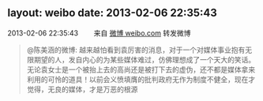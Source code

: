 layout: weibo
date: 2013-02-06 22:35:43
---
<meta name="referrer" content="no-referrer" />

2013-02-06 22:35:43  &nbsp;&nbsp;&nbsp;&nbsp;&nbsp;&nbsp; 来自 <a href="http://weibo.com/" rel="nofollow">微博 weibo.com</a>
转发微博
>  @陈美涵的微博: 越来越怕看到袁厉害的消息，对于一个对媒体事业抱有无限期望的人，发自内心的为某些媒体难过，仿佛理想成了一个天大的笑话。无论袁女士是一个被抬上去的高尚还是被打下去的虚伪，还不都是媒体拿来利用的可怜的道具！以前会义愤填膺的批判政府无作为制度不健全，现在才觉得，无良的媒体，才是万恶的根源 ​​​
